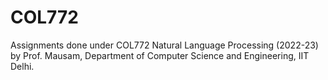 # COL772
Assignments done under COL772 Natural Language Processing (2022-23) by Prof. Mausam, Department of Computer Science and Engineering, IIT Delhi.

